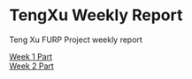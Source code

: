 # TengXu Weekly Report
Teng Xu FURP Project weekly report

[Week 1 Part](/Week1/w1.md)  
[Week 2 Part](/Week2/w2.md)
